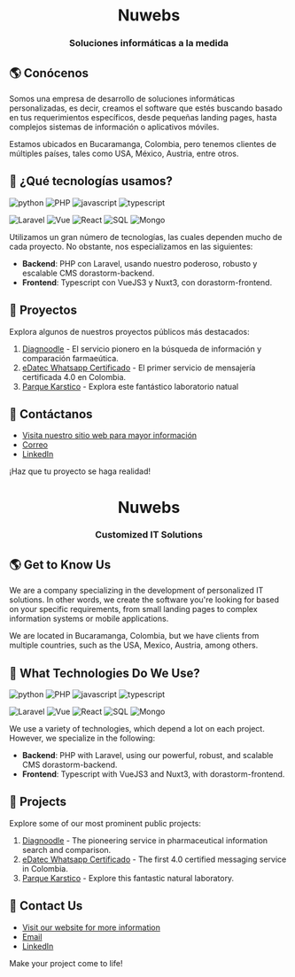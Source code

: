 <h1 align="center">Nuwebs</h1>

<h3 align="center">Soluciones informáticas a la medida</h3>

## 🌎 Conócenos
Somos una empresa de desarrollo de soluciones informáticas personalizadas, es decir, creamos el software que estés buscando basado en tus requerimientos específicos,
desde pequeñas landing pages, hasta complejos sistemas de información o aplicativos móviles.

Estamos ubicados en Bucaramanga, Colombia, pero tenemos clientes de múltiples países, tales como USA, México, Austria, entre otros.

## 🔧 ¿Qué tecnologías usamos?
![python](https://img.shields.io/badge/Python-3776AB?style=for-the-badge&logo=python&logoColor=white)
![PHP](https://img.shields.io/badge/PHP-777BB4?style=for-the-badge&logo=php&logoColor=white)
![javascript](https://img.shields.io/badge/JavaScript-323330?style=for-the-badge&logo=javascript&logoColor=F7DF1E)
![typescript](https://img.shields.io/badge/TypeScript-3178C6?style=for-the-badge&logo=typescript&logoColor=white)

![Laravel](https://img.shields.io/badge/Laravel-FF2D20?style=for-the-badge&logo=laravel&logoColor=white)
![Vue](https://img.shields.io/badge/Vue.js-35495E?style=for-the-badge&logo=vue.js&logoColor=4FC08D)
![React](https://img.shields.io/badge/React-20232A?style=for-the-badge&logo=react&logoColor=61DAFB)
![SQL](https://img.shields.io/badge/MySQL-00000F?style=for-the-badge&logo=mysql&logoColor=white)
![Mongo](https://img.shields.io/badge/MongoDB-4EA94B?style=for-the-badge&logo=mongodb&logoColor=white)

Utilizamos un gran número de tecnologías, las cuales dependen mucho de cada proyecto. No obstante, nos especializamos en las siguientes:

- **Backend**: PHP con Laravel, usando nuestro poderoso, robusto y escalable CMS dorastorm-backend.
- **Frontend**: Typescript con VueJS3 y Nuxt3, con dorastorm-frontend.

## 💼 Proyectos

Explora algunos de nuestros proyectos públicos más destacados:

1. [Diagnoodle](https://diagnoodle.com/) - El servicio pionero en la búsqueda de información y comparación farmaeútica.
2. [eDatec Whatsapp Certificado](https://edatec.com.co/) - El primer servicio de mensajería certificada 4.0 en Colombia.
3. [Parque Karstico](https://parquekarstico.com/) - Explora este fantástico laboratorio natual

## 📧 Contáctanos

- [Visita nuestro sitio web para mayor información](https://www.nuwebs.com.co)
- [Correo](mailto:contacto@nuwebs.com.co)
- [LinkedIn](https://co.linkedin.com/company/nuwebsco)

¡Haz que tu proyecto se haga realidad!



<h1 align="center">Nuwebs</h1>

<h3 align="center">Customized IT Solutions</h3>

## 🌎 Get to Know Us
We are a company specializing in the development of personalized IT solutions. In other words, we create the software you're looking for based on your specific requirements, from small landing pages to complex information systems or mobile applications.

We are located in Bucaramanga, Colombia, but we have clients from multiple countries, such as the USA, Mexico, Austria, among others.

## 🔧 What Technologies Do We Use?
![python](https://img.shields.io/badge/Python-3776AB?style=for-the-badge&logo=python&logoColor=white)
![PHP](https://img.shields.io/badge/PHP-777BB4?style=for-the-badge&logo=php&logoColor=white)
![javascript](https://img.shields.io/badge/JavaScript-323330?style=for-the-badge&logo=javascript&logoColor=F7DF1E)
![typescript](https://img.shields.io/badge/TypeScript-3178C6?style=for-the-badge&logo=typescript&logoColor=white)

![Laravel](https://img.shields.io/badge/Laravel-FF2D20?style=for-the-badge&logo=laravel&logoColor=white)
![Vue](https://img.shields.io/badge/Vue.js-35495E?style=for-the-badge&logo=vue.js&logoColor=4FC08D)
![React](https://img.shields.io/badge/React-20232A?style=for-the-badge&logo=react&logoColor=61DAFB)
![SQL](https://img.shields.io/badge/MySQL-00000F?style=for-the-badge&logo=mysql&logoColor=white)
![Mongo](https://img.shields.io/badge/MongoDB-4EA94B?style=for-the-badge&logo=mongodb&logoColor=white)

We use a variety of technologies, which depend a lot on each project. However, we specialize in the following:

- **Backend**: PHP with Laravel, using our powerful, robust, and scalable CMS dorastorm-backend.
- **Frontend**: Typescript with VueJS3 and Nuxt3, with dorastorm-frontend.

## 💼 Projects

Explore some of our most prominent public projects:

1. [Diagnoodle](https://diagnoodle.com/) - The pioneering service in pharmaceutical information search and comparison.
2. [eDatec Whatsapp Certificado](https://edatec.com.co/) - The first 4.0 certified messaging service in Colombia.
3. [Parque Karstico](https://parquekarstico.com/) - Explore this fantastic natural laboratory.

## 📧 Contact Us

- [Visit our website for more information](https://www.nuwebs.com.co)
- [Email](mailto:contacto@nuwebs.com.co)
- [LinkedIn](https://co.linkedin.com/company/nuwebsco)

Make your project come to life!
